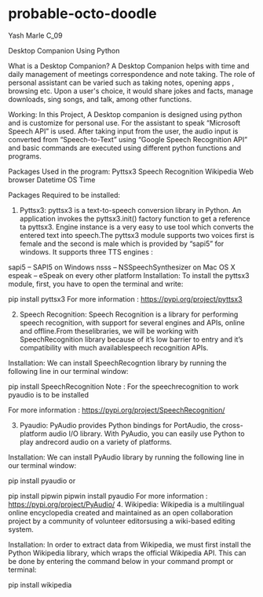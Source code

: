# probable-octo-doodle

Yash Marle C_09

Desktop Companion Using Python
 

What is a Desktop Companion?
A Desktop Companion helps with time and daily management of meetings correspondence and note taking. The role of personal assistant can be varied such as taking notes, opening apps , browsing etc. Upon a user's choice, it would share jokes and facts, manage downloads, sing songs, and talk, among other functions.

Working:
In this Project, A Desktop companion is designed using python and is customize for personal use. For the assistant to speak “Microsoft Speech API” is used. After taking input from the user, the audio input is converted from “Speech-to-Text” using “Google Speech Recognition API” and basic commands are executed using different python functions and programs.

Packages Used in the program:
Pyttsx3
Speech Recognition
Wikipedia
Web browser
Datetime
OS
Time
   

Packages Required to be installed:
1. Pyttsx3:
pyttsx3 is a text-to-speech conversion library in Python. An application invokes the pyttsx3.init() factory function to get a reference ta pyttsx3. Engine instance is a very easy to use tool which converts the entered text into speech.The pyttsx3 module supports two voices first is female and the second is male which is provided by “sapi5” for windows.
It supports three TTS engines :

sapi5 – SAPI5 on Windows
nsss – NSSpeechSynthesizer on Mac OS X
espeak – eSpeak on every other platform
Installation:
To install the pyttsx3 module, first, you have to open the terminal and write:

pip install pyttsx3
For more information :
https://pypi.org/project/pyttsx3

2. Speech Recognition:
Speech Recognition is a library for performing speech recognition, with support for several engines and APIs, online and offline.From theselibraries, we will be working with SpeechRecognition library because of it’s low barrier to entry and it’s compatibility with much availablespeech recognition APIs.

Installation:
We can install SpeechRecogntion library by running the following line in our terminal window:

pip install SpeechRecognition
Note : For the speechrecognition to work pyaudio is to be installed

For more information :
https://pypi.org/project/SpeechRecognition/

3. Pyaudio:
PyAudio provides Python bindings for PortAudio, the cross-platform audio I/O library. With PyAudio, you can easily use Python to play andrecord audio on a variety of platforms.

Installation:
We can install PyAudio library by running the following line in our terminal window:

pip  install pyaudio 
or

pip install pipwin
pipwin install pyaudio
For more information :
https://pypi.org/project/PyAudio/
4. Wikipedia:
Wikipedia is a multilingual online encyclopedia created and maintained as an open collaboration project by a community of volunteer editorsusing a wiki-based editing system.

Installation:
In order to extract data from Wikipedia, we must first install the Python Wikipedia library, which wraps the official Wikipedia API. This can be done by entering the command below in your command prompt or terminal:

pip install wikipedia
